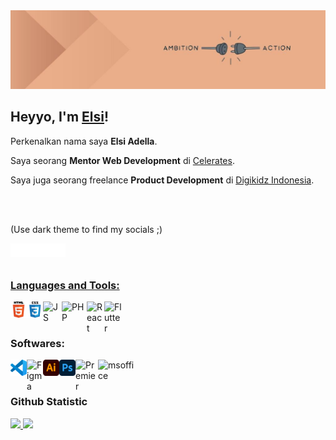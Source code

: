 <img src="https://github.com/elsiadella/elsiadella/blob/main/cover.jpg">
<br/>

## Heyyo, I'm <a href="https://www.linkedin.com/in/elsiadella" target="_blank">Elsi</a>!
Perkenalkan nama saya **Elsi Adella**.<br>
 
Saya seorang **Mentor Web Development** di [Celerates](https://celerates.co.id/).<br>
 
Saya juga seorang freelance **Product Development** di [Digikidz Indonesia](https://digikidz.id/).<br>
  
<br>
<br>

(Use dark theme to find my socials ;)

<a href="https://www.linkedin.com/in/elsiadella" target="_blank"><img align="left" alt="Elsi Adella | LinkedIn" width="22px" src="https://github.com/Aakarsh-B/trying-repos/blob/master/linkedin.svg" />
<a href="https://dribbble.com/elsiadella" target="_blank"><img align="left" alt="Elsi Adella | Dribbble" width="22px" src="https://github.com/Aakarsh-B/trying-repos/blob/master/dribbble.svg" />
<a href="https://instagram.com/elsiadella19" target="_blank"><img align="left" alt="Elsi Adella | Instagram" width="22px" src="https://github.com/Aakarsh-B/trying-repos/blob/master/insta.svg" />
<a href="https://twitter.com/elsiadella19" target="_blank"><img align="left" alt="Elsi Adella | Twitter" width="22px" src="https://github.com/Aakarsh-B/trying-repos/blob/master/twitter.svg" />
<br>
<br>
### Languages and Tools:

<a href="https://www.w3schools.com/html/" target="_blank"><img align="left" alt="HTML5" width="26px" src="https://raw.githubusercontent.com/github/explore/80688e429a7d4ef2fca1e82350fe8e3517d3494d/topics/html/html.png" /></a>
<a href="https://www.w3schools.com/css/" target="_blank"><img align="left" alt="CSS3" width="26px" src="https://raw.githubusercontent.com/github/explore/80688e429a7d4ef2fca1e82350fe8e3517d3494d/topics/css/css.png" /></a>
<a href="https://www.w3schools.com/js/" target="_blank"><img align="left" alt="JS" width="30px" src="https://static.vecteezy.com/system/resources/previews/027/127/463/original/javascript-logo-javascript-icon-transparent-free-png.png"/></a>
<a href="https://www.w3schools.com/php/" target="_blank"><img align="left" alt="PHP" width="40px" src="https://upload.wikimedia.org/wikipedia/commons/thumb/2/27/PHP-logo.svg/2560px-PHP-logo.svg.png"/></a>
<a href="https://www.w3schools.com/react" target="_blank"><img align="left" alt="React" width="28px" src="https://cdn1.iconfinder.com/data/icons/programing-development-8/24/react_logo-512.png"/></a>
<a href="https://flutter.dev/?gclid=Cj0KCQiAtaOtBhCwARIsAN_x-3KqC9pEnFFic3ePvpCEeXCf2L2IL_IkoE0iuffz2nnUvvMoruljkCMaAg2wEALw_wcB&gclsrc=aw.ds" target="_blank"><img align="left" alt="Flutter" width="28px" src="https://upload.wikimedia.org/wikipedia/commons/thumb/7/79/Flutter_logo.svg/640px-Flutter_logo.svg.png"/></a>

<br>
<br>

### Softwares:

<img align="left" alt="Visual Studio Code" width="26px" src="https://raw.githubusercontent.com/github/explore/80688e429a7d4ef2fca1e82350fe8e3517d3494d/topics/visual-studio-code/visual-studio-code.png" />
<a href="https://www.figma.com/" target="_blank"> <img align="left" alt="Figma" width="26px" src="https://w7.pngwing.com/pngs/54/524/png-transparent-figma-app-logo-tech-companies-thumbnail.png"/> </a> 
<a href="https://www.adobe.com/in/products/illustrator.html" target="_blank"> <img align="left" alt="Illustrator" width="26px" src="https://github.com/Aakarsh-B/trying-repos/blob/master/illustrator.png?raw=true"/> </a> 
<a href="https://www.photoshop.com/en" target="_blank"> <img align="left" alt="Photoshop" width="26px" src="https://github.com/Aakarsh-B/trying-repos/blob/master/photoshop.png?raw=true"/> </a>
<a href="https://www.adobe.com/id_id/products/premiere.html" target="_blank"> <img align="left" alt="Premier" width="36px" src="https://static.cdnlogo.com/logos/a/65/adobe-premiere-pro.png"/> </a>
<a href="https://www.microsoft.com/id-id/microsoft-365/microsoft-office" target="_blank"> <img align="left" alt="msoffice" width="65px" src="https://www.pngitem.com/pimgs/m/273-2735379_microsoft-office-logo-2018-logos-microsoft-office-hd.png"/> </a>

<br>
<br>

### Github Statistic
<p align="left">
<a href="https://github.com/elsiadella">
  <img height="180em" src="https://github-readme-stats-eight-theta.vercel.app/api?username=penuliscode&show_icons=true&theme=algolia&include_all_commits=true&count_private=true"/>
  <img height="180em" src="https://github-readme-stats-eight-theta.vercel.app/api/top-langs/?username=penuliscode&layout=compact&layout=compact&theme=algolia"/>
</a>
</p>

<br/>


<!--
**elsiadella/elsiadella** is a ✨ _special_ ✨ repository because its `README.md` (this file) appears on your GitHub profile.

Here are some ideas to get you started:

- 🔭 I’m currently working on ...
- 🌱 I’m currently learning ...
- 👯 I’m looking to collaborate on ...
- 🤔 I’m looking for help with ...
- 💬 Ask me about ...
- 📫 How to reach me: ...
- 😄 Pronouns: ...
- ⚡ Fun fact: ...
-->


